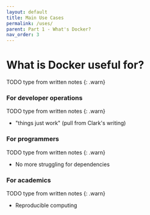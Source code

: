 ```yaml
---
layout: default
title: Main Use Cases
permalink: /uses/
parent: Part 1 - What's Docker?
nav_order: 3
---
```


# What is Docker useful for?

TODO type from written notes
{: .warn}


### For developer operations

TODO type from written notes
{: .warn}

* "things just work" (pull from Clark's writing)

### For programmers

TODO type from written notes
{: .warn}

* No more struggling for dependencies

### For academics

TODO type from written notes
{: .warn}

* Reproducible computing

